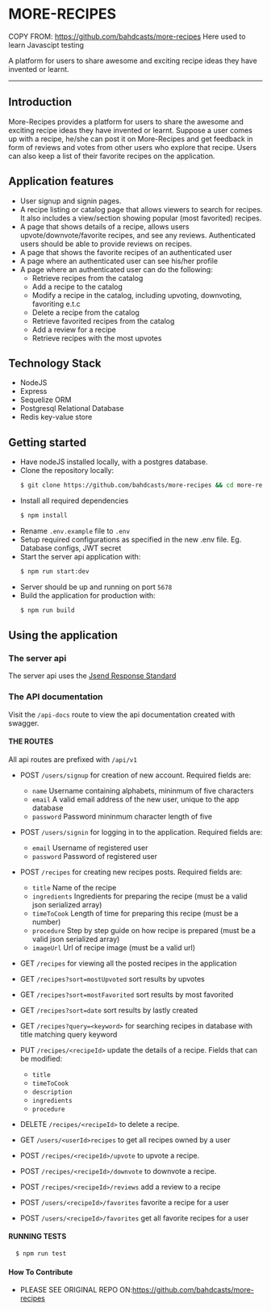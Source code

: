 # MORE-RECIPES
COPY FROM: https://github.com/bahdcasts/more-recipes
Here used to learn Javascipt testing

A platform for users to share awesome and exciting recipe ideas they have invented or learnt.

****
## Introduction
More-Recipes provides a platform for users to share the awesome and exciting  recipe ideas they have invented or learnt.  Suppose a user comes up with a recipe,  he/she can post it on More-Recipes and  get feedback in form of reviews and votes from other users who explore that recipe. Users can also keep a list of their favorite recipes on the application.
## Application features

* User signup and signin pages.
* A recipe listing or catalog page that allows viewers to search for recipes. It also includes a view/section showing popular (most favorited) recipes.
* A page that shows details of a recipe, allows users upvote/downvote/favorite recipes, and see any reviews. Authenticated users should be able to provide reviews on recipes.
* A page that shows the favorite recipes of an authenticated user
* A page where an authenticated user can see his/her profile
* A page where an authenticated user can do the following: 
  - Retrieve recipes from the catalog
  - Add a recipe to the catalog
  - Modify a recipe in the catalog, including upvoting, downvoting, favoriting e.t.c
  - Delete a recipe from the catalog
  - Retrieve favorited recipes from the catalog
  - Add a review for a recipe
  - Retrieve recipes with the most upvotes

## Technology Stack
* NodeJS
* Express
* Sequelize ORM
* Postgresql Relational Database
* Redis key-value store

## Getting started
* Have nodeJS installed locally, with a postgres database.
* Clone the repository locally:
  ```sh
  $ git clone https://github.com/bahdcasts/more-recipes && cd more-recipes
  ```
* Install all required dependencies
  ```sh
  $ npm install
  ```
* Rename `.env.example` file to `.env`
* Setup required configurations as specified in the new .env file. Eg. Database configs, JWT secret
* Start the server api application with: 
  ```sh
  $ npm run start:dev
  ```
* Server should be up and running on port `5678`
* Build the application for production with: 
  ```sh
  $ npm run build
  ```

## Using the application

### The server api
The server api uses the [Jsend Response Standard](http://labs.omniti.com/labs/jsend)
### The API documentation
Visit the `/api-docs` route to view the api documentation created with swagger.
#### THE ROUTES
All api routes are prefixed with `/api/v1`

* POST `/users/signup` for creation of new account. Required fields are:
  * `name` Username containing alphabets, mininmum of five characters
  * `email` A valid email address of the new user, unique to the app database
  * `password` Password mininmum character length of five

* POST `/users/signin` for logging in to the application. Required fields are:
  * `email` Username of registered user
  * `password` Password of registered user

* POST `/recipes` for creating new recipes posts. Required fields are:
  * `title` Name of the recipe
  * `ingredients` Ingredients for preparing the recipe (must be a valid json serialized array) 
  * `timeToCook` Length of time for preparing this recipe (must be a number) 
  * `procedure` Step by step guide on how recipe is prepared (must be a valid json serialized array) 
  * `imageUrl` Url of recipe image (must be a valid url)
  
* GET `/recipes` for viewing all the posted recipes in the application

* GET `/recipes?sort=mostUpvoted` sort results by upvotes
* GET `/recipes?sort=mostFavorited` sort results by most favorited
* GET `/recipes?sort=date` sort results by lastly created


* GET `/recipes?query=<keyword>` for searching recipes in database with title matching query keyword

* PUT `/recipes/<recipeId>` update the details of a recipe. Fields that can be modified:
  * `title`
  * `timeToCook`
  * `description`
  * `ingredients`
  * `procedure`

* DELETE `/recipes/<recipeId>` to delete a recipe.

* GET `/users/<userId>recipes` to get all recipes owned by a user

* POST `/recipes/<recipeId>/upvote` to upvote a recipe.

* POST `/recipes/<recipeId>/downvote` to downvote a recipe.

* POST `/recipes/<recipeId>/reviews` add a review to a recipe

* POST `/users/<recipeId>/favorites` favorite a recipe for a user

* POST `/users/<recipeId>/favorites` get all favorite recipes for a user

#### RUNNING TESTS 

```sh
  $ npm run test
```

#### How To Contribute
* PLEASE SEE ORIGINAL REPO ON:https://github.com/bahdcasts/more-recipes
